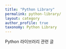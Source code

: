 ```yaml
---
title: "Python Library"
permalink: python-library/
layout: category
author_profile: true
taxonomy: Python Library
---
```


Python 라이브러리 관련 글